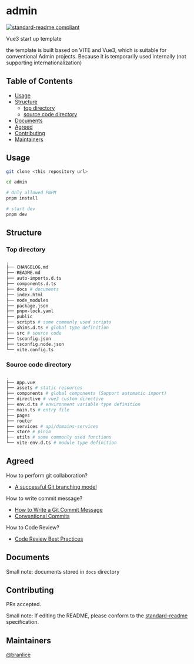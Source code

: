 # admin

[![standard-readme compliant](https://img.shields.io/badge/standard--readme-OK-green.svg?style=flat-square)](https://github.com/RichardLitt/standard-readme)

Vue3 start up template

the template is built based on VITE and Vue3, which is suitable for conventional Admin projects. Because it is temporarily used internally (not supporting internationalization)

## Table of Contents
- [Usage](#usage)
- [Structure](#structure)
    - [top directory](#top-directory)
    - [source code directory](#source-code-directory)
- [Documents](#documents)
- [Agreed](#agreed)
- [Contributing](#contributing)
- [Maintainers](#maintainers)

## Usage

```bash
git clone <this repository url>

cd admin

# Only allowed PNPM
pnpm install

# start dev
pnpm dev
```

## Structure
### Top directory
```bash
.
├── CHANGELOG.md
├── README.md
├── auto-imports.d.ts
├── components.d.ts
├── docs # documents
├── index.html
├── node_modules
├── package.json
├── pnpm-lock.yaml
├── public
├── scripts # some commonly used scripts
├── shims.d.ts # global type definition
├── src # source code
├── tsconfig.json
├── tsconfig.node.json
└── vite.config.ts
```
### Source code directory
```bash
.
├── App.vue
├── assets # static resources
├── components # global components (Support automatic import)
├── directive # vue3 custom directive
├── env.d.ts # environment variable type definition
├── main.ts # entry file
├── pages
├── router
├── services # api/domains-services
├── store # pinia
├── utils # some commonly used functions
└── vite-env.d.ts # module type definition
```

## Agreed
How to perform git collaboration?
- [A successful Git branching model](https://nvie.com/posts/a-successful-git-branching-model/)

How to write commit message?
- [How to Write a Git Commit Message](https://chris.beams.io/posts/git-commit/)
- [Conventional Commits](https://www.conventionalcommits.org/en/v1.0.0/)

How to Code Review?
- [Code Review Best Practices](https://smartbear.com/learn/code-review/best-practices-for-peer-code-review/)

## Documents
Small note: documents stored in `docs` directory
## Contributing

PRs accepted.

Small note: If editing the README, please conform to the [standard-readme](https://github.com/RichardLitt/standard-readme) specification.

## Maintainers

[@branlice](https://github.com/branlice)
